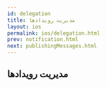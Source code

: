 ```yaml
---
id: delegation
title: مدیریت رویدادها
layout: ios
permalink: ios/delegation.html
prev: notification.html
next: publishingMessages.html
---
```


مدیریت رویدادها
-------------

